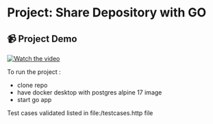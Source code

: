 # Project: Share Depository with GO

## 📹 Project Demo
[![Watch the video](https://img.youtube.com/vi/YOUR_VIDEO_ID/0.jpg)](https://youtu.be/W2d_fk07iyE)



To run the project : 
- clone repo
- have docker desktop with postgres alpine 17 image
- start go app

Test cases validated listed in file:/testcases.http file
